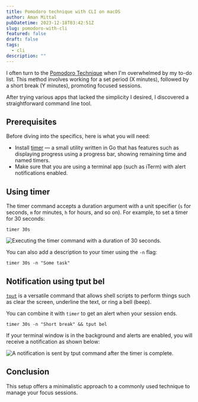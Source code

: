 ```yaml
---
title: Pomodoro technique with CLI on macOS
author: Aman Mittal
pubDatetime: 2023-12-18T03:42:51Z
slug: pomodoro-with-cli
featured: false
draft: false
tags:
  - cli
description: ""
---
```


I often turn to the [Pomodoro Technique](https://en.wikipedia.org/wiki/Pomodoro_Technique) when I'm overwhelmed by my to-do list. This method involves working for a set period (X minutes), followed by a short break (Y minutes), promoting focused sessions.

After trying various apps that lacked the simplicity I desired, I discovered a straightforward command line tool.

## Prerequisites

Before diving into the specifics, here is what you will need:

- Install [timer](https://github.com/caarlos0/timer) &mdash; a small utility written in Go that has features such as displaying progress using a progress bar, showing remaining time and named timers.
- Make sure that you are using a terminal app (such as iTerm) with alert notifications enabled.

## Using timer

The timer command accepts a duration argument with a unit specifier (`s` for seconds, `m` for minutes, `h` for hours, and so on). For example, to set a timer for 30 seconds:

```shell
timer 30s
```

![Executing the timer command with a duration of 30 seconds.](/images/pomodoro-1.png)

You can also add a description to your timer using the `-n` flag:

```shell
timer 30s -n "Some task"
```

## Notification using tput bel

[`tput`](https://www.gnu.org/software/termutils/manual/termutils-2.0/html_chapter/tput_1.html) is a versatile command that allows shell scripts to perform things such as clear the screen, underline the text, or ring a bell (beep).

You can combine it with `timer` to get an alert when your session ends.

```shell
timer 30s -n "Short break" && tput bel
```

If your terminal window is in the background and alerts are enabled, you will receive a notification as shown below:

![A notification is sent by tput command after the timer is complete.](/images/pomodoro-2.png)

## Conclusion

This setup offers a minimalistic approach to a commonly used technique to manage your focus sessions.
